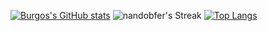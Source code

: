 [![Burgos's GitHub stats](https://github-readme-stats.vercel.app/api?username=nandobfer&show_icons=true&include_all_commits=true&theme=tokyonight&hide_border=true)](https://github.com/anuraghazra/github-readme-stats)
![nandobfer's Streak](https://github-readme-streak-stats.herokuapp.com/?user=nandobfer&theme=vue-tokyonight&hide_border=true)
[![Top Langs](https://github-readme-stats.vercel.app/api/top-langs/?username=nandobfer&layout=compact&theme=tokyonight&hide_border=true)](https://github.com/anuraghazra/github-readme-stats)
